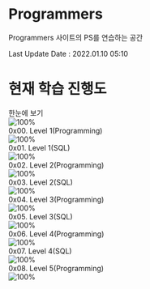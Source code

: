 # Programmers
Programmers 사이트의 PS를 연습하는 공간

Last Update Date : 2022.01.10 05:10

# 현재 학습 진행도  
한눈에 보기    
![100%](https://progress-bar.dev/39/?scale=243&title=progress&width=500&color=babaca&suffix=/243)   
0x00. Level 1(Programming)  
![100%](https://progress-bar.dev/29/?scale=54&title=progress&width=500&color=babaca&suffix=/54)  
0x01. Level 1(SQL)    
![100%](https://progress-bar.dev/10/?scale=10&title=progress&width=500&color=babaca&suffix=/10)    
0x02. Level 2(Programming)  
![100%](https://progress-bar.dev/0/?scale=66&title=progress&width=500&color=babaca&suffix=/66)  
0x03. Level 2(SQL)    
![100%](https://progress-bar.dev/0/?scale=11&title=progress&width=500&color=babaca&suffix=/11)    
0x04. Level 3(Programming)  
![100%](https://progress-bar.dev/0/?scale=53&title=progress&width=500&color=babaca&suffix=/53)  
0x05. Level 3(SQL)    
![100%](https://progress-bar.dev/0/?scale=5&title=progress&width=500&color=babaca&suffix=/5)    
0x06. Level 4(Programming)  
![100%](https://progress-bar.dev/0/?scale=26&title=progress&width=500&color=babaca&suffix=/26)  
0x07. Level 4(SQL)    
![100%](https://progress-bar.dev/0/?scale=3&title=progress&width=500&color=babaca&suffix=/3)    
0x08. Level 5(Programming)  
![100%](https://progress-bar.dev/0/?scale=13&title=progress&width=500&color=babaca&suffix=/13)     
